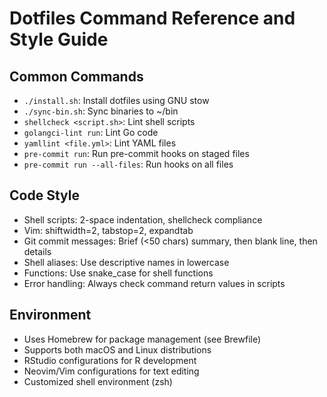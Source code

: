 # Dotfiles Command Reference and Style Guide

## Common Commands
- `./install.sh`: Install dotfiles using GNU stow
- `./sync-bin.sh`: Sync binaries to ~/bin
- `shellcheck <script.sh>`: Lint shell scripts
- `golangci-lint run`: Lint Go code
- `yamllint <file.yml>`: Lint YAML files
- `pre-commit run`: Run pre-commit hooks on staged files
- `pre-commit run --all-files`: Run hooks on all files

## Code Style
- Shell scripts: 2-space indentation, shellcheck compliance
- Vim: shiftwidth=2, tabstop=2, expandtab
- Git commit messages: Brief (<50 chars) summary, then blank line, then details
- Shell aliases: Use descriptive names in lowercase
- Functions: Use snake_case for shell functions
- Error handling: Always check command return values in scripts

## Environment
- Uses Homebrew for package management (see Brewfile)
- Supports both macOS and Linux distributions
- RStudio configurations for R development
- Neovim/Vim configurations for text editing
- Customized shell environment (zsh)